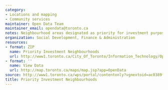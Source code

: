 ```yaml
---
category:
- Locations and mapping
- Community services
maintainer: Open Data Team
maintainer_email: opendata@toronto.ca
notes: Neighbourhood areas designated as priority for investment purposes.
organization: Social Development, Finance & Administration
resources:
- format: ZIP
  name: Priority Investment Neighbourhoods
  url: http://www1.toronto.ca/City_Of_Toronto/Information_Technology/Open_Data/Data_Sets/Assets/Files/priority-invest-neighbourhoods.zip
- format: ''
  name: View Data
  url: http://map.toronto.ca/maps/map.jsp?app=OpenData
source: http://www1.toronto.ca/wps/portal/contentonly?vgnextoid=ac0389fe9c18b210VgnVCM1000003dd60f89RCRD&vgnextchannel=1a66e03bb8d1e310VgnVCM10000071d60f89RCRD
title: Priority Investment Neighbourhoods
---
```

